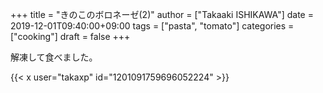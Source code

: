 +++
title = "きのこのボロネーゼ(2)"
author = ["Takaaki ISHIKAWA"]
date = 2019-12-01T09:40:00+09:00
tags = ["pasta", "tomato"]
categories = ["cooking"]
draft = false
+++

解凍して食べました。  

{{< x user="takaxp" id="1201091759696052224" >}}
